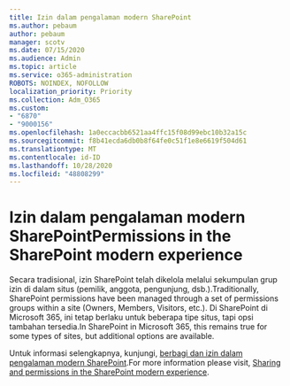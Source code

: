 ```yaml
---
title: Izin dalam pengalaman modern SharePoint
ms.author: pebaum
author: pebaum
manager: scotv
ms.date: 07/15/2020
ms.audience: Admin
ms.topic: article
ms.service: o365-administration
ROBOTS: NOINDEX, NOFOLLOW
localization_priority: Priority
ms.collection: Adm_O365
ms.custom:
- "6870"
- "9000156"
ms.openlocfilehash: 1a0eccacbb6521aa4ffc15f08d99ebc10b32a15c
ms.sourcegitcommit: f8b41ecda6db0b8f64fe0c51f1e8e6619f504d61
ms.translationtype: MT
ms.contentlocale: id-ID
ms.lasthandoff: 10/28/2020
ms.locfileid: "48808299"
---
```

# <a name="permissions-in-the-sharepoint-modern-experience"></a><span data-ttu-id="8444e-102">Izin dalam pengalaman modern SharePoint</span><span class="sxs-lookup"><span data-stu-id="8444e-102">Permissions in the SharePoint modern experience</span></span>

<span data-ttu-id="8444e-103">Secara tradisional, izin SharePoint telah dikelola melalui sekumpulan grup izin di dalam situs (pemilik, anggota, pengunjung, dsb.).</span><span class="sxs-lookup"><span data-stu-id="8444e-103">Traditionally, SharePoint permissions have been managed through a set of permissions groups within a site (Owners, Members, Visitors, etc.).</span></span> <span data-ttu-id="8444e-104">Di SharePoint di Microsoft 365, ini tetap berlaku untuk beberapa tipe situs, tapi opsi tambahan tersedia.</span><span class="sxs-lookup"><span data-stu-id="8444e-104">In SharePoint in Microsoft 365, this remains true for some types of sites, but additional options are available.</span></span>  

<span data-ttu-id="8444e-105">Untuk informasi selengkapnya, kunjungi, [berbagi dan izin dalam pengalaman modern SharePoint](https://docs.microsoft.com/sharepoint/modern-experience-sharing-permissions).</span><span class="sxs-lookup"><span data-stu-id="8444e-105">For more information please visit, [Sharing and permissions in the SharePoint modern experience](https://docs.microsoft.com/sharepoint/modern-experience-sharing-permissions).</span></span>
